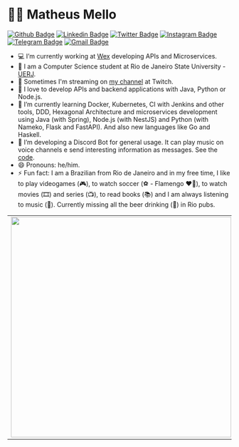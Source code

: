 # :man_technologist: Matheus Mello

[![Github Badge](https://img.shields.io/badge/-Github-000?style=for-the-badge&logo=Github&logoColor=white&link=https://github.com/mellomaths)](https://github.com/mellomaths)
[![Linkedin Badge](https://img.shields.io/badge/-LinkedIn-blue?style=for-the-badge&logo=Linkedin&logoColor=white&link=https://www.linkedin.com/in/mellomaths/)](https://www.linkedin.com/in/mellomaths/)
[![Twitter Badge](https://img.shields.io/badge/-Twitter-1ca0f1?style=for-the-badge&labelColor=1ca0f1&logo=twitter&logoColor=white&link=https://twitter.com/mellomaths)](https://twitter.com/mellomaths)
[![Instagram Badge](https://img.shields.io/badge/instagram-%23E4405F.svg?style=for-the-badge&logo=Instagram&logoColor=white&link=https://www.instagram.com/mellomaths)](https://www.instagram.com/mellomaths)
[![Telegram Badge](https://img.shields.io/badge/-Telegram-1ca0f1?style=for-the-badge&labelColor=1ca0f1&logo=telegram&logoColor=white&link=https://t.me/mellomaths)](https://t.me/mellomaths)
[![Gmail Badge](https://img.shields.io/badge/-Gmail-c14438?style=for-the-badge&logo=Gmail&logoColor=white&link=mailto:mellomaths@gmail.com)](mailto:mellomaths@gmail.com)


- 💻 I’m currently working at [Wex](https://wexinc.com/) developing APIs and Microservices.
- 📜 I am a Computer Science student at Rio de Janeiro State University - [UERJ](https://www.uerj.br/).
- 🔭 Sometimes I'm streaming on [my channel](https://www.twitch.tv/mellomathsz) at Twitch.
- 🎯 I love to develop APIs and backend applications with Java, Python or Node.js.
- 🌱 I’m currently learning Docker, Kubernetes, CI with Jenkins and other tools, DDD, Hexagonal Architecture and microservices development using Java (with Spring), Node.js (with NestJS) and Python (with Nameko, Flask and FastAPI). And also new languages like Go and Haskell.
- 🤔 I’m developing a Discord Bot for general usage. It can play music on voice channels e send interesting information as messages. See the [code](https://github.com/elis-platform).
- 😄 Pronouns: he/him.
- ⚡ Fun fact: I am a Brazilian from Rio de Janeiro and in my free time, I like to play videogames (🎮), to watch soccer (⚽️ - Flamengo ❤🖤), to watch movies (🎞️) and series (📺), to read books (📚) and I am always listening to music (🎵). Currently missing all the beer drinking (🍺) in Rio pubs.


<center>
  <table>
    <tr>
      <td><img width="495px" align="left" src="https://github-readme-stats.vercel.app/api?username=mellomaths&count_private=true&show_icons=true&theme=dracula" /></td>
      <td><img width="420px" align="left" src="https://github-readme-stats.vercel.app/api/top-langs/?username=mellomaths&layout=compact&theme=dracula" /></td>
    </tr>   
  </table>
</center>  
</a>


